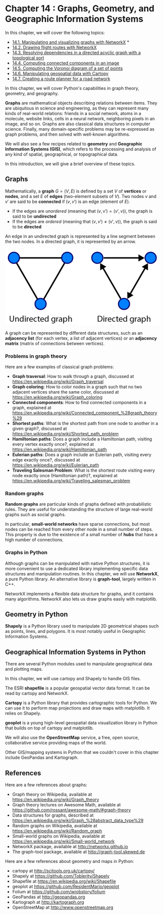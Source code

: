 # Chapter 14 : Graphs, Geometry, and Geographic Information Systems

In this chapter, we will cover the following topics:

* [14.1. Manipulating and visualizing graphs with NetworkX](01_networkx.md) *
* [14.2. Drawing flight routes with NetworkX](02_airports.md)
* [14.3. Resolving dependencies in a directed acyclic graph with a topological sort](03_dag.md)
* [14.4. Computing connected components in an image](04_connected.md)
* [14.5. Computing the Voronoi diagram of a set of points](05_voronoi.md)
* [14.6. Manipulating geospatial data with Cartopy](06_gis.md)
* [14.7. Creating a route planner for a road network](07_gps.md)

In this chapter, we will cover Python's capabilities in graph theory, geometry, and geography.

**Graphs** are mathematical objects describing relations between items. They are ubiquitous in science and engineering, as they can represent many kinds of real-world relations: friends in a social network, atoms in a molecule, website links, cells in a neural network, neighboring pixels in an image, and so on. Graphs are also classical data structures in computer science. Finally, many domain-specific problems may be re-expressed as graph problems, and then solved with well-known algorithms.

We will also see a few recipes related to **geometry** and **Geographic Information Systems (GIS)**, which refers to the processing and analysis of any kind of spatial, geographical, or topographical data.

In this introduction, we will give a brief overview of these topics.

## Graphs

Mathematically, a **graph** $G = (V, E)$ is defined by a set $V$ of **vertices** or **nodes**, and a set $E$ of **edges** (two-element subsets of $V$). Two nodes $v$ and $v'$ are said to be **connected** if $(v, v')$ is an edge (element of $E$).

* If the edges are *unordered* (meaning that $(v,v') = (v',v)$), the graph is said to be **undirected**
* If the edges are *ordered* (meaning that $(v,v') \neq (v',v)$), the graph is said to be **directed**

An edge in an undirected graph is represented by a line segment between the two nodes. In a directed graph, it is represented by an arrow.

![Undirected and directed graphs](images/graphs.png)

A graph can be represented by different data structures, such as an **adjacency list** (for each vertex, a list of adjacent vertices) or an **adjacency matrix** (matrix of connections between vertices).

### Problems in graph theory

Here are a few examples of classical graph problems:

* **Graph traversal**: How to walk through a graph, discussed at https://en.wikipedia.org/wiki/Graph_traversal
* **Graph coloring**: How to color nodes in a graph such that no two adjacent vertices share the same color, discussed at https://en.wikipedia.org/wiki/Graph_coloring
* **Connected components**: How to find connected components in a graph, explained at https://en.wikipedia.org/wiki/Connected_component_%28graph_theory%29
* **Shortest paths**: What is the shortest path from one node to another in a given graph?, discussed at https://en.wikipedia.org/wiki/Shortest_path_problem
* **Hamiltonian paths**: Does a graph include a Hamiltonian path, visiting every vertex exactly once?, explained at https://en.wikipedia.org/wiki/Hamiltonian_path
* **Eulerian paths**: Does a graph include an Eulerian path, visiting every edge exactly once?, discussed at https://en.wikipedia.org/wiki/Eulerian_path
* **Traveling Salesman Problem**: What is the shortest route visiting every node exactly once (Hamiltonian path)?, explained at https://en.wikipedia.org/wiki/Traveling_salesman_problem

### Random graphs

**Random graphs** are particular kinds of graphs defined with probabilistic rules. They are useful for understanding the structure of large real-world graphs such as social graphs.

In particular, **small-world networks** have sparse connections, but most nodes can be reached from every other node in a small number of steps. This property is due to the existence of a small number of **hubs** that have a high number of connections.

### Graphs in Python

Although graphs can be manipulated with native Python structures, it is more convenient to use a dedicated library implementing specific data structures and manipulation routines. In this chapter, we will use **NetworkX**, a pure Python library. An alternative library is **graph-tool**, largely written in C++.

NetworkX implements a flexible data structure for graphs, and it contains many algorithms. NetworkX also lets us draw graphs easily with matplotlib.

## Geometry in Python

**Shapely** is a Python library used to manipulate 2D geometrical shapes such as points, lines, and polygons. It is most notably useful in Geographic Information Systems.

## Geographical Information Systems in Python

There are several Python modules used to manipulate geographical data and plotting maps.

In this chapter, we will use cartopy and Shapely to handle GIS files.

The ESRI **shapefile** is a popular geospatial vector data format. It can be read by cartopy and NetworkX.

**Cartopy** is a Python library that provides cartographic tools for Python. We can use it to perform map projections and draw maps with matplotlib. It relies on Shapely.

**geoplot** is a young high-level geospatial data visualization library in Python that builds on top of cartopy and matplotlib.

We will also use the **OpenStreetMap** service, a free, open source, collaborative service providing maps of the world.

Other GIS/mapping systems in Python that we couldn't cover in this chapter include GeoPandas and Kartograph.

## References

Here are a few references about graphs:

* Graph theory on Wikipedia, available at https://en.wikipedia.org/wiki/Graph_theory
* Graph theory lectures on Awesome Math, available at https://github.com/rossant/awesome-math/#graph-theory
* Data structures for graphs, described at https://en.wikipedia.org/wiki/Graph_%28abstract_data_type%29
* Random graphs on Wikipedia, available at https://en.wikipedia.org/wiki/Random_graph
* Small-world graphs on Wikipedia, available at https://en.wikipedia.org/wiki/Small-world_network
* NetworkX package, available at http://networkx.github.io
* The graph-tool package, available at http://graph-tool.skewed.de

Here are a few references about geometry and maps in Python:

* cartopy at http://scitools.org.uk/cartopy/
* Shapely at https://github.com/Toblerity/Shapely
* Shapefile at https://en.wikipedia.org/wiki/Shapefile
* geoplot at https://github.com/ResidentMario/geoplot
* Folium at https://github.com/wrobstory/folium
* GeoPandas at http://geopandas.org
* Kartograph at http://kartograph.org
* OpenStreetMap at http://www.openstreetmap.org
